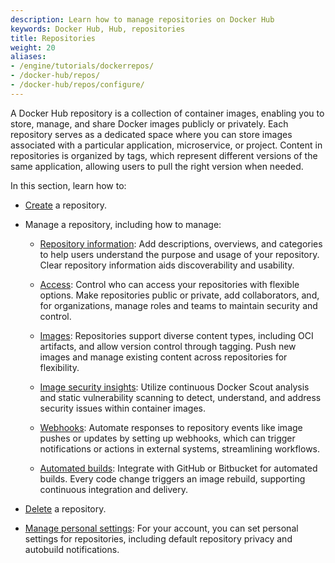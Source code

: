 ```yaml
---
description: Learn how to manage repositories on Docker Hub
keywords: Docker Hub, Hub, repositories
title: Repositories
weight: 20
aliases:
- /engine/tutorials/dockerrepos/
- /docker-hub/repos/
- /docker-hub/repos/configure/
---
```


A Docker Hub repository is a collection of container images, enabling you to
store, manage, and share Docker images publicly or privately. Each repository
serves as a dedicated space where you can store images associated with a
particular application, microservice, or project. Content in repositories is
organized by tags, which represent different versions of the same application,
allowing users to pull the right version when needed.

In this section, learn how to:

- [Create](./create.md) a repository.
- Manage a repository, including how to manage:

   - [Repository information](./manage/information.md): Add descriptions,
     overviews, and categories to help users understand the purpose and usage of
     your repository. Clear repository information aids discoverability and
     usability.

   - [Access](./manage/access.md): Control who can access your repositories with
     flexible options. Make repositories public or private, add collaborators,
     and, for organizations, manage roles and teams to maintain security and
     control.

   - [Images](./manage/hub-images/_index.md): Repositories support diverse
     content types, including OCI artifacts, and allow version control through
     tagging. Push new images and manage existing content across repositories
     for flexibility.

   - [Image security insights](./manage/vulnerability-scanning.md): Utilize
     continuous Docker Scout analysis and static vulnerability scanning to
     detect, understand, and address security issues within container images.

   - [Webhooks](./manage/webhooks.md): Automate responses to repository events
     like image pushes or updates by setting up webhooks, which can trigger
     notifications or actions in external systems, streamlining workflows.

   - [Automated builds](./manage/builds/_index.md): Integrate with GitHub or
     Bitbucket for automated builds. Every code change triggers an image
     rebuild, supporting continuous integration and delivery.
  
- [Delete](./delete.md) a repository.
- [Manage personal settings](./settings.md): For your account, you can set personal
  settings for repositories, including default repository privacy and autobuild
  notifications.